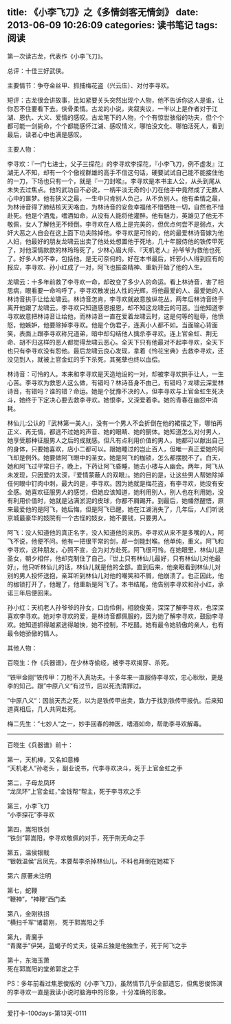 title: 《小李飞刀》之《多情剑客无情剑》
date: 2013-06-09 10:26:09
categories: 读书笔记
tags: 阅读
---
第一次读古龙，代表作《小李飞刀》。

总评：十佳三好武侠。

主要情节：争夺金丝甲、抓捕梅花盗（兴云庒）、对付李寻欢。

短评：古龙很会讲故事，比如紧要关头突然出现个人物，他不告诉你这人是谁，让你忍不住要看下去。侠骨柔情。古龙的小说，夹叙夹议，一半以上是作者对于江湖、恩仇、大义、爱情的感叹。古龙笔下的人物，个个有惊世骇俗的功夫，但个个都可能一剑毙命，个个都能感怀江湖、感叹情义，哪怕没文化、哪怕活死人，看到最后，读者心中也满是感叹。

主要人物：

李寻欢：『一门七进士，父子三探花』的李寻欢李探花，『小李飞刀，例不虚发』江湖无人不知，却有一个个傲视群雄的高手不信这句话，硬要试试自己能不能接住他的一刀，下场也只有一个，就是『一刀封喉』。李寻欢是本书主人公，从头到尾从未失去过焦点。他的武功自不必说，一柄平淡无奇的小刀在他手中竟然成了无数人心中的噩梦。他有狭义之最，一生中只肯别人负己，从不负别人。他有柔情之最，为林诗音得了肺结核天天咯血，为林诗音的安危幸福他不惜牺牲一切，自然也不惜赴死。他是个酒鬼，嗜酒如命，从没有人能将他灌醉。他有魅力，英雄见了他无不敬佩，女人了解他无不倾倒。李寻欢在人格上是完美的，但优点何尝不是弱点，大奸大恶之人自会在这上面下功夫除掉他。李寻欢是可怜的，他的最爱林诗音嫁为他人妇，他最好的朋友龙啸云出卖了他处处想置他于死地，几十年服侍他的铁传甲死了，对他深情款款的林玲玲死了，少林心眉大师、『天机老人』孙爷爷为救他也死了。好多人的不幸，包括他，是无可奈何的。好在本书最后，奸邪小人得到应有的报应，李寻欢、孙小红成了一对，阿飞也振奋精神、重新开始了他的人生。

龙啸云：十多年前救了李寻欢一命，却改变了多少人的命运。看上林诗音，害了相思病，眼看要一命呜呼了，李寻欢散发出人性的光辉，将他最爱的人、最爱她的人林诗音拱手让给龙啸云。林诗音怎肯，李寻欢就故意放纵花丛，两年后林诗音终于离开他跟了龙啸云。李寻欢只知道感恩报恩，却不知这龙啸云的可恶。当他知道李寻欢故意把林诗音让给他，而林诗音一直在爱着龙啸云时，这是何等的耻辱，他愤怒，他嫉妒，他要除掉李寻欢。他是个伪君子，连真小人都不如。当面输心背面笑，表面上跟李寻欢称兄道弟，暗中却勾结他人擒杀李寻欢。连上官金虹、荆无命、胡不归这样的恶人都觉得龙啸云恶心。全天下只有他最对不起李寻欢，全天下也只有李寻欢没有怨他。最后龙啸云良心发现，拿着《怜花宝典》去救李寻欢，还没见到人，就被上官金虹的手下杀死，其冤孽也终以血偿。

<!--more-->

林诗音：可怜的人。本来和李寻欢是天造地设的一对，却被李寻欢拱手让人，一生心苦。李寻欢为救恩人这么做，有错吗？林诗音身不由己，有错吗？龙啸云深爱林诗音，有错吗？谁的错？命运。她是个犹豫不决的人，但李寻欢与上官金虹生死决斗，她终于下定决心要去救李寻欢。她恨李，又深爱着李。她的青春在幽怨中消耗。

林仙儿:公认的『武林第一美人』，没有一个男人不会折倒在他的裙摆之下，哪怕再正义、再无情，都逃不过她的声音、她的眼睛、她的酮体。她知道怎么对付男人，她享受那种征服男人之后的成就感。但凡有点利用价值的男人，她都可以献出自己的身体，只要她喜欢，店小二都可以。跟她睡过的岂止百人，但唯一真正爱她的阿飞却是例外。她要做阿飞眼中的圣女。她是阿飞的枷锁，怎么都摆脱不了。白天，她和阿飞过平常日子，晚上，下药让阿飞昏睡，她去小楼与人幽会。两年，阿飞从未发现，只因爱的太深，『爱情蒙蔽人的双眼』。她的目的是，让这些男人帮她除掉任何眼中钉肉中刺，最大的是，李寻欢。因为她就是梅花盗，有李寻欢，她没有安全感。她喜欢征服男人的感觉，但她应该知道，她利用别人，别人也在利用她，没有利用价值时，她就是沾满淤泥的皮球，你都不屑踢开。到最后，她幡然醒悟，原来最爱他的是阿飞，她后悔，但是阿飞已醒。她在江湖消失了，几年后，人们听说京城最豪华的妓院有一个古怪的妓女，她不要钱，只要男人。

阿飞：没人知道他的真正名字，没人知道他的来历。李寻欢从来不是多嘴的人，阿飞不说，他便不问。他有一把很平常的剑，却一剑能封喉。他单纯，重义。阿飞和李寻欢，这种朋友，心照不宣，会为对方赴死。阿飞很可怜。在她眼里，林仙儿是圣女，朝夕相伴，他却克制住了自己。『世上只有林仙儿最好，只有林仙儿对他最好』，他只听林仙儿的话，林仙儿就是他的全部。直到后来，他亲眼看到林仙儿对别的男人投怀送抱，亲耳听到林仙儿对他的嘲笑和不屑，他崩溃了。也正因此，他的枷锁打开了，他醒了，他重新是阿飞了。本书结尾，他告别李寻欢和孙小红，承诺三年后便回来。

孙小红：天机老人孙爷爷的孙女，口齿伶俐，相貌俊美，深深了解李寻欢，也深深喜欢李寻欢。她对李寻欢的爱，是林诗音都佩服的，因为她了解李寻欢，鼓励李寻欢。她知道抓得越紧逃得越快，她不控制，不吃醋。她有最令她骄傲的亲人，也有最令她骄傲的情人。

其他人物：

百晓生：作《兵器谱》，在少林寺偷经，被李寻欢揭穿、杀死。

”铁甲金刚“铁传甲：刀枪不入真功夫。十多年来一直服侍李寻欢，忠心耿耿，更是李的知己。跟”中原八义“有过节，后以死洗清罪过。

”中原八义“：因翁天杰之死，以为是铁传甲出卖，致力于找到铁传甲报仇。后来知道真相后，几人共同赴死。

梅二先生：”七妙人“之一，妙手回春的神医，嗜酒如命，帮助李寻欢解毒。

---

百晓生《兵器谱》前十：

第一，天机棒，又名如意棒  
“天机老人”孙老头 ，副业说书，代李寻欢决斗，死于上官金虹之手

第二，子母龙凤环  
“龙凤环”上官金虹，”金钱帮“帮主，死于李寻欢之手

第三，小李飞刀  
“小李探花”李寻欢

第四，嵩阳铁剑  
“铁剑”郭嵩阳，李寻欢敬佩的对手，死于荆无命之手

第五，温侯银戟  
“银戟温侯”吕凤先，本要帮李杀掉林仙儿，不料也拜倒在她裙下

第六 原著未注明  

第七，蛇鞭  
“鞭神”，“神鞭”西门柔

第八，金刚铁拐  
“横扫千军”诸葛刚， 死于郭嵩阳之手

第九，青魔手  
“青魔手”伊哭，蓝蝎子的丈夫，徒弟丘独是他独生子，死于阿飞之手

第十，东海玉萧  
死在郭嵩阳的堂弟郭定之手

PS：多年前看过焦恩俊版的《小李飞刀》，虽然情节几乎全部遗忘，但焦恩俊饰演的李寻欢一直是我读小说时脑海中的形象，十分准确的形象。

---
爱打卡-100days-第13天-0111